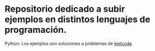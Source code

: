 # Repositorio dedicado a subir ejemplos en distintos lenguajes de programación.

Python: 
Los ejemplos son soluciones a problemas de [leetcode](https://leetcode.com/)
